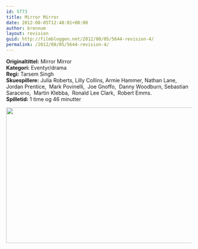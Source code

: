 ```yaml
---
id: 5773
title: Mirror Mirror
date: 2012-08-05T12:48:01+00:00
author: brennum
layout: revision
guid: http://filmbloggen.net/2012/08/05/5644-revision-4/
permalink: /2012/08/05/5644-revision-4/
---
```

**Originaltittel:** Mirror Mirror  
**Kategori:** Eventyr/drama  
**Regi:** Tarsem Singh  
**Skuespillere:** Julia Roberts, Lilly Collins, Armie Hammer, Nathan Lane, Jordan Prentice,  Mark Povinelli,  Joe Gnoffo,  Danny Woodburn, Sebastian Saraceno,  Martin Klebba,  Ronald Lee Clark,  Robert Emms.  
**Spilletid:** 1 time og 46 minutter

<a href="http://filmbloggen.net/?attachment_id=5770" rel="attachment wp-att-5770"><img class="alignnone size-large wp-image-5770" src="http://filmbloggen.net/wp-content/uploads//2012/08/Mirror_Mirror_i01-620x367.jpg" alt="" width="620" height="367" /></a>

&nbsp;
